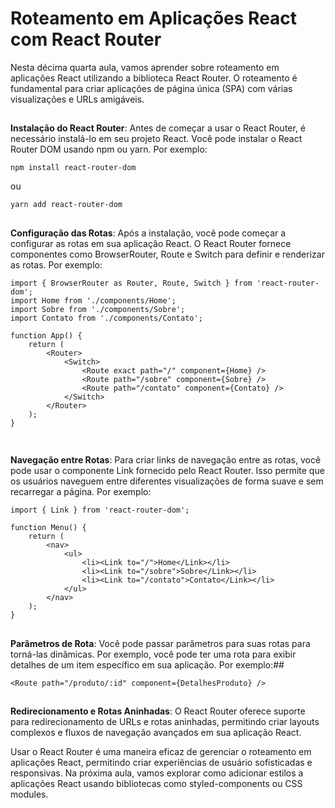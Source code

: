 ## <h1>Roteamento em Aplicações React com React Router</h1>


Nesta décima quarta aula, vamos aprender sobre roteamento em aplicações React utilizando a biblioteca React Router. O roteamento é fundamental para criar aplicações de página única (SPA) com várias visualizações e URLs amigáveis.
## 


**Instalação do React Router**: Antes de começar a usar o React Router, é necessário instalá-lo em seu projeto React. Você pode instalar o React Router DOM usando npm ou yarn. Por exemplo:
```
npm install react-router-dom
```
ou
```
yarn add react-router-dom
```

##  



**Configuração das Rotas**: Após a instalação, você pode começar a configurar as rotas em sua aplicação React. O React Router fornece componentes como BrowserRouter, Route e Switch para definir e renderizar as rotas. Por exemplo:
```
import { BrowserRouter as Router, Route, Switch } from 'react-router-dom';
import Home from './components/Home';
import Sobre from './components/Sobre';
import Contato from './components/Contato';

function App() {
    return (
        <Router>
            <Switch>
                <Route exact path="/" component={Home} />
                <Route path="/sobre" component={Sobre} />
                <Route path="/contato" component={Contato} />
            </Switch>
        </Router>
    );
}


```

##  


**Navegação entre Rotas**: Para criar links de navegação entre as rotas, você pode usar o componente Link fornecido pelo React Router. Isso permite que os usuários naveguem entre diferentes visualizações de forma suave e sem recarregar a página. Por exemplo:
```
import { Link } from 'react-router-dom';

function Menu() {
    return (
        <nav>
            <ul>
                <li><Link to="/">Home</Link></li>
                <li><Link to="/sobre">Sobre</Link></li>
                <li><Link to="/contato">Contato</Link></li>
            </ul>
        </nav>
    );
}

```

##  


**Parâmetros de Rota**: Você pode passar parâmetros para suas rotas para torná-las dinâmicas. Por exemplo, você pode ter uma rota para exibir detalhes de um item específico em sua aplicação. Por exemplo:##
```
<Route path="/produto/:id" component={DetalhesProduto} />

```

##


**Redirecionamento e Rotas Aninhadas**: O React Router oferece suporte para redirecionamento de URLs e rotas aninhadas, permitindo criar layouts complexos e fluxos de navegação avançados em sua aplicação React.

Usar o React Router é uma maneira eficaz de gerenciar o roteamento em aplicações React, permitindo criar experiências de usuário sofisticadas e responsivas. Na próxima aula, vamos explorar como adicionar estilos a aplicações React usando bibliotecas como styled-components ou CSS modules.
